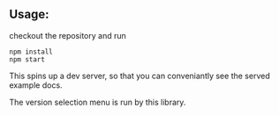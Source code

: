 ## Usage:

checkout the repository and run

```
npm install
npm start
```

This spins up a dev server, so that you can conveniantly see the served example docs.

The version selection menu is run by this library.
